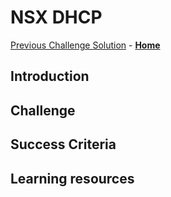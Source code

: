 # NSX DHCP
[Previous Challenge Solution](./14-AVS-Placement-Policy.md) - **[Home](../Readme.md)**

## Introduction

## Challenge 

## Success Criteria

## Learning resources